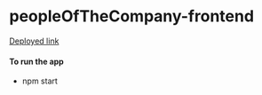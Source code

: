# peopleOfTheCompany-frontend

[Deployed link](https://cranky-wright-03e8ee.netlify.app/)

#### To run the app
- npm start
